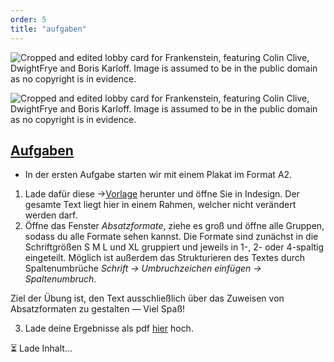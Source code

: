 ```yaml
---
order: 5
title: "aufgaben"
---
```


![Cropped and edited lobby card for Frankenstein, featuring Colin Clive, DwightFrye and Boris Karloff. Image is assumed to be in the public domain as no copyright is in evidence.](https://upload.wikimedia.org/wikipedia/commons/7/7e/Frankenstein1931CliveKarloffCrop.jpg)

![Cropped and edited lobby card for Frankenstein, featuring Colin Clive, DwightFrye and Boris Karloff. Image is assumed to be in the public domain as no copyright is in evidence.](https://upload.wikimedia.org/wikipedia/commons/7/7e/Frankenstein1931CliveKarloffCrop.jpg)

## [Aufgaben](#aufgaben)

* In der ersten Aufgabe starten wir mit einem Plakat im Format A2. 
1. Lade dafür diese →[Vorlage](https://the-possible-platform.github.io/assets/vorlagen/241024_caap_text_a2%20Folder.zip) herunter und öffne Sie in Indesign. Der gesamte Text liegt hier in einem Rahmen, welcher nicht verändert werden darf. 
2. Öffne das Fenster _Absatzformate_, ziehe es groß und öffne alle Gruppen, sodass du alle Formate sehen kannst. Die Formate sind zunächst in die Schriftgrößen S M L und XL gruppiert und jeweils in 1-, 2- oder 4-spaltig eingeteilt. Möglich ist außerdem das Strukturieren des Textes durch Spaltenumbrüche _Schrift → Umbruchzeichen einfügen → Spaltenumbruch_.

Ziel der Übung ist, den Text ausschließlich über das Zuweisen von Absatzformaten zu gestalten — Viel Spaß!

3. Lade deine Ergebnisse als pdf [hier](https://drive.google.com/open?id=11zGp1AxggcMfUyyypoFPNFBfRmWKI48X&usp=drive_fs) hoch.

  <div id="pad-content">⏳ Lade Inhalt...</div>


